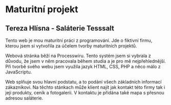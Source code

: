 # Maturitní projekt
## Tereza Hlísna - Saláterie Tesssalt
Tento web je mou maturitní práci z programování. Jde o fiktivní firmu, kterou jsem si vytvořila za účelem tvorby maturitních projektů. 

Webová stránka běží na Processwiru. Tento systém jsem si vybrala z důvodu, že jsem v něm pracovala během studia a je pro mě nejpřehlednější. Při tvorbě svého webu jsem využila jazyk HTML, CSS, PHP a něco málo z JavaScriptu.

Web splňuje svou hlavní podstatu, a to podání všech základních informací zákaznikovi. Na těchto stánkach může klient najít jak kontakt této firmy tak i jeji produkty, ceník a fotogalerii. V kontaktu je přidána také mapa s přesnou adresou saláterie. 